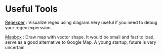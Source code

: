 # Useful Tools

[Regexper](http://www.regexper.com/) : Visualize regex using diagram.Very useful if you need to debug your regex experssion.

[Mapbox](https://www.mapbox.com/) : Draw map with vector shape. It would be small and fast to load, serve as a good alternative to Google Map. A young startup, future is very uncertain. 
